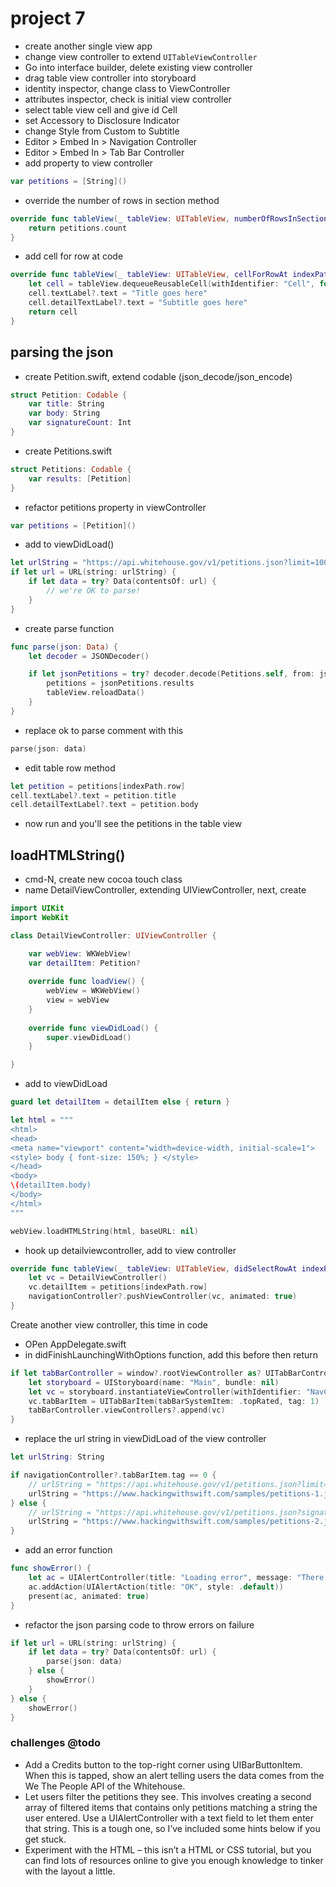 # project 7
- create another single view app
- change view controller to extend `UITableViewController`
- Go into interface builder, delete existing view controller
- drag table view controller into storyboard
- identity inspector, change class to ViewController
- attributes inspector, check is initial view controller
- select table view cell and give id Cell
- set Accessory to Disclosure Indicator
- change Style from Custom to Subtitle
- Editor > Embed In > Navigation Controller
- Editor > Embed In > Tab Bar Controller
- add property to view controller
```swift
var petitions = [String]()
```
- override the number of rows in section method
```swift
override func tableView(_ tableView: UITableView, numberOfRowsInSection section: Int) -> Int {
    return petitions.count
}
```
- add cell for row at code
```swift
override func tableView(_ tableView: UITableView, cellForRowAt indexPath: IndexPath) -> UITableViewCell {
    let cell = tableView.dequeueReusableCell(withIdentifier: "Cell", for: indexPath)
    cell.textLabel?.text = "Title goes here"
    cell.detailTextLabel?.text = "Subtitle goes here"
    return cell
}
```
## parsing the json
- create Petition.swift, extend codable (json_decode/json_encode)
```swift
struct Petition: Codable {
    var title: String
    var body: String
    var signatureCount: Int
}
```
- create Petitions.swift
```swift
struct Petitions: Codable {
    var results: [Petition]
}
```
- refactor petitions property in viewController
```swift
var petitions = [Petition]()
```
- add to viewDidLoad()
```swift
let urlString = "https://api.whitehouse.gov/v1/petitions.json?limit=100"
if let url = URL(string: urlString) {
    if let data = try? Data(contentsOf: url) {
        // we're OK to parse!
    }
}
```
- create parse function
```swift
func parse(json: Data) {
    let decoder = JSONDecoder()

    if let jsonPetitions = try? decoder.decode(Petitions.self, from: json) {
        petitions = jsonPetitions.results
        tableView.reloadData()
    }
}
```
- replace ok to parse comment with this
```swift
parse(json: data)
```
- edit table row method
```swift
let petition = petitions[indexPath.row]
cell.textLabel?.text = petition.title
cell.detailTextLabel?.text = petition.body
```
- now run and you'll see the petitions in the table view
## loadHTMLString()
- cmd-N, create new cocoa touch class
- name DetailViewController, extending UIViewController, next, create
```swift
import UIKit
import WebKit

class DetailViewController: UIViewController {

    var webView: WKWebView!
    var detailItem: Petition?
    
    override func loadView() {
        webView = WKWebView()
        view = webView
    }
    
    override func viewDidLoad() {
        super.viewDidLoad()
    }

}
```
- add to viewDidLoad
```swift
guard let detailItem = detailItem else { return }

let html = """
<html>
<head>
<meta name="viewport" content="width=device-width, initial-scale=1">
<style> body { font-size: 150%; } </style>
</head>
<body>
\(detailItem.body)
</body>
</html>
"""

webView.loadHTMLString(html, baseURL: nil)
```
- hook up detailviewcontroller, add to view controller
```swift
override func tableView(_ tableView: UITableView, didSelectRowAt indexPath: IndexPath) {
    let vc = DetailViewController()
    vc.detailItem = petitions[indexPath.row]
    navigationController?.pushViewController(vc, animated: true)
}
```
Create another view controller, this time in code
- OPen AppDelegate.swift
- in didFinishLaunchingWithOptions function, add this before then return
```swift
if let tabBarController = window?.rootViewController as? UITabBarController {
    let storyboard = UIStoryboard(name: "Main", bundle: nil)
    let vc = storyboard.instantiateViewController(withIdentifier: "NavController")
    vc.tabBarItem = UITabBarItem(tabBarSystemItem: .topRated, tag: 1)
    tabBarController.viewControllers?.append(vc)
}
```
- replace the url string in viewDidLoad of the view controller 
```swift
let urlString: String

if navigationController?.tabBarItem.tag == 0 {
    // urlString = "https://api.whitehouse.gov/v1/petitions.json?limit=100"
    urlString = "https://www.hackingwithswift.com/samples/petitions-1.json"
} else {
    // urlString = "https://api.whitehouse.gov/v1/petitions.json?signatureCountFloor=10000&limit=100"
    urlString = "https://www.hackingwithswift.com/samples/petitions-2.json"
}
```
- add an error function 
```swift
func showError() {
    let ac = UIAlertController(title: "Loading error", message: "There was a problem loading the feed; please check your connection and try again.", preferredStyle: .alert)
    ac.addAction(UIAlertAction(title: "OK", style: .default))
    present(ac, animated: true)
}
```
- refactor the json parsing code to throw errors on failure
```swift
if let url = URL(string: urlString) {
    if let data = try? Data(contentsOf: url) {
        parse(json: data)
    } else {
        showError()
    }
} else {
    showError()
}
```
### challenges @todo
- Add a Credits button to the top-right corner using UIBarButtonItem. When this is tapped, show an alert telling users the data comes from the We The People API of the Whitehouse.
- Let users filter the petitions they see. This involves creating a second array of filtered items that contains only petitions matching a string the user entered. Use a UIAlertController with a text field to let them enter that string. This is a tough one, so I’ve included some hints below if you get stuck.
- Experiment with the HTML – this isn’t a HTML or CSS tutorial, but you can find lots of resources online to give you enough knowledge to tinker with the layout a little.
